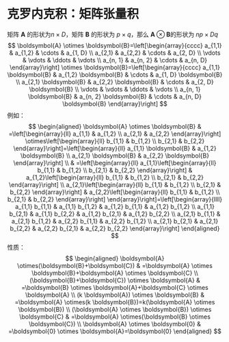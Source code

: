 # 克罗内克积：矩阵张量积

矩阵 $\boldsymbol{A}$ 的形状为$n \times D$，矩阵 $\boldsymbol{B}$ 的形状为 $p \times q$，那么 $\boldsymbol{A} \otimes \boldsymbol{B}$的形状为 $np \times Dq$
$$
\boldsymbol{A} \otimes \boldsymbol{B}=\left[\begin{array}{cccc}
a_{1,1} & a_{1,2} & \cdots & a_{1, D} \\
a_{2,1} & a_{2,2} & \cdots & a_{2, D} \\
\vdots & \vdots & \ddots & \vdots \\
a_{n, 1} & a_{n, 2} & \cdots & a_{n, D}
\end{array}\right] \otimes \boldsymbol{B}=\left[\begin{array}{cccc}
a_{1,1} \boldsymbol{B} & a_{1,2} \boldsymbol{B} & \cdots & a_{1, D} \boldsymbol{B} \\
a_{2,1} \boldsymbol{B} & a_{2,2} \boldsymbol{B} & \cdots & a_{2, D} \boldsymbol{B} \\
\vdots & \vdots & \ddots & \vdots \\
a_{n, 1} \boldsymbol{B} & a_{n, 2} \boldsymbol{B} & \cdots & a_{n, D} \boldsymbol{B}
\end{array}\right]
$$
例如：
$$
\begin{aligned}
\boldsymbol{A} \otimes \boldsymbol{B} & =\left[\begin{array}{ll}
a_{1,1} & a_{1,2} \\
a_{2,1} & a_{2,2}
\end{array}\right] \otimes\left[\begin{array}{ll}
b_{1,1} & b_{1,2} \\
b_{2,1} & b_{2,2}
\end{array}\right]=\left[\begin{array}{ll}
a_{1,1} \boldsymbol{B} & a_{1,2} \boldsymbol{B} \\
a_{2,1} \boldsymbol{B} & a_{2,2} \boldsymbol{B}
\end{array}\right] \\
& =\left[\begin{array}{ll}
a_{1,1}\left[\begin{array}{ll}
b_{1,1} & b_{1,2} \\
b_{2,1} & b_{2,2}
\end{array}\right] & a_{1,2}\left[\begin{array}{ll}
b_{1,1} & b_{1,2} \\
b_{2,1} & b_{2,2}
\end{array}\right] \\
a_{2,1}\left[\begin{array}{ll}
b_{1,1} & b_{1,2} \\
b_{2,1} & b_{2,2}
\end{array}\right] & a_{2,2}\left[\begin{array}{ll}
b_{1,1} & b_{1,2} \\
b_{2,1} & b_{2,2}
\end{array}\right]
\end{array}\right]=\left[\begin{array}{llll}
a_{1,1} b_{1,1} & a_{1,1} b_{1,2} & a_{1,2} b_{1,1} & a_{1,2} b_{1,2} \\
a_{1,1} b_{2,1} & a_{1,1} b_{2,2} & a_{1,2} b_{2,1} & a_{1,2} b_{2,2} \\
a_{2,1} b_{1,1} & a_{2,1} b_{1,2} & a_{2,2} b_{1,1} & a_{2,2} b_{1,2} \\
a_{2,1} b_{2,1} & a_{2,1} b_{2,2} & a_{2,2} b_{2,1} & a_{2,2} b_{2,2}
\end{array}\right]
\end{aligned}
$$
性质：
$$
\begin{aligned}
\boldsymbol{A} \otimes(\boldsymbol{B}+\boldsymbol{C}) & =\boldsymbol{A} \otimes \boldsymbol{B}+\boldsymbol{A} \otimes \boldsymbol{C} \\
(\boldsymbol{B}+\boldsymbol{C}) \otimes \boldsymbol{A} & =\boldsymbol{B} \otimes \boldsymbol{A}+\boldsymbol{C} \otimes \boldsymbol{A} \\
(k \boldsymbol{A}) \otimes \boldsymbol{B} & =\boldsymbol{A} \otimes(k \boldsymbol{B})=k(\boldsymbol{A} \otimes \boldsymbol{B}) \\
(\boldsymbol{A} \otimes \boldsymbol{B}) \otimes \boldsymbol{C} & =\boldsymbol{A} \otimes(\boldsymbol{B} \otimes \boldsymbol{C}) \\
\boldsymbol{A} \otimes \boldsymbol{0} & =\boldsymbol{0} \otimes \boldsymbol{A}=\boldsymbol{0}
\end{aligned}
$$